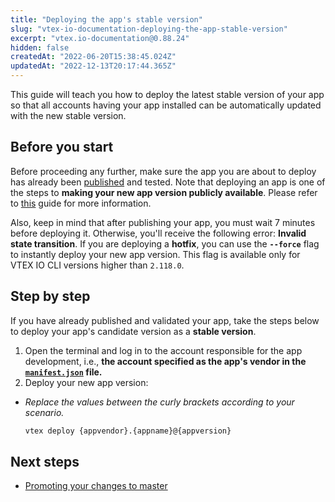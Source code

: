 ```yaml
---
title: "Deploying the app's stable version"
slug: "vtex-io-documentation-deploying-the-app-stable-version"
excerpt: "vtex.io-documentation@0.88.24"
hidden: false
createdAt: "2022-06-20T15:38:45.024Z"
updatedAt: "2022-12-13T20:17:44.365Z"
---
```

This guide will teach you how to deploy the latest stable version of your app so that all accounts having your app installed can be automatically updated with the new stable version.

## Before you start

Before proceeding any further, make sure the app you are about to deploy has already been [published](https://developers.vtex.com/vtex-developer-docs/docs/vtex-io-documentation-publishing-an-app) and tested. Note that deploying an app is one of the steps to **making your new app version publicly available**. Please refer to [this](https://developers.vtex.com/vtex-developer-docs/docs/vtex-io-documentation-making-your-new-app-version-publicly-available) guide for more information.

Also, keep in mind that after publishing your app, you must wait 7 minutes before deploying it. Otherwise, you'll receive the following error: **Invalid state transition**. If you are deploying a **hotfix**, you can use the **`--force`** flag to instantly deploy your new app version. This flag is available only for VTEX IO CLI versions higher than `2.118.0`.

## Step by step

If you have already published and validated your app, take the steps below to deploy your app's candidate version as a **stable version**.

1. Open the terminal and log in to the account responsible for the app development, i.e., **the account specified as the app's vendor in the [`manifest.json`](https://developers.vtex.com/vtex-developer-docs/docs/vtex-io-documentation-manifest) file.**
2. Deploy your new app version:

- _Replace the values between the curly brackets according to your scenario._

  ```sh
  vtex deploy {appvendor}.{appname}@{appversion}
  ```

## Next steps

- [Promoting your changes to master](https://developers.vtex.com/vtex-developer-docs/docs/vtex-io-documentation-promoting-a-workspace-to-master)
